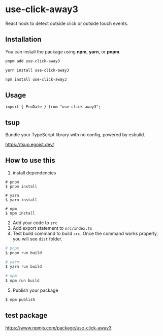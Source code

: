 # **use-click-away3**

React hook to detect outside click or outside touch events.

## Installation

You can install the package using **npm**, **yarn**, or **pnpm**.

```bash
pnpm add use-click-away3

yarn install use-click-away3

npm install use-click-away3
```

## Usage

```tsx
import { ProDate } from "use-click-away3";
```

## tsup

Bundle your TypeScript library with no config, powered by esbuild.

https://tsup.egoist.dev/

## How to use this

1. install dependencies

```
# pnpm
$ pnpm install

# yarn
$ yarn install

# npm
$ npm install
```

2. Add your code to `src`
3. Add export statement to `src/index.ts`
4. Test build command to build `src`.
   Once the command works properly, you will see `dist` folder.

```zsh
# pnpm
$ pnpm run build

# yarn
$ yarn run build

# npm
$ npm run build
```

5. Publish your package

```zsh
$ npm publish
```

## test package

https://www.npmjs.com/package/use-click-away3
